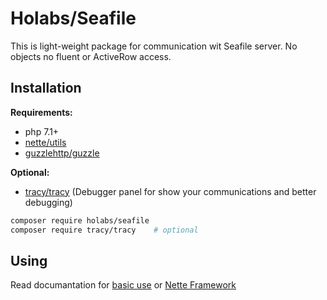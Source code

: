 Holabs/Seafile
===============

This is light-weight package for communication wit Seafile server.
No objects no fluent or ActiveRow access.

Installation
------------

**Requirements:**
 - php 7.1+
 - [nette/utils](https://github.com/nette/utils)
 - [guzzlehttp/guzzle](https://github.com/guzzlehttp/guzzle)
 
**Optional:**
 - [tracy/tracy](https://github.com/tracy/tracy) (Debugger panel for show your communications and better debugging)
 
```sh
composer require holabs/seafile
composer require tracy/tracy	# optional
```

Using
-----

Read documantation for [basic use](https://github.com/Holabs/Seafile/blob/master/docs/en/basic.md) or [Nette Framework](https://github.com/Holabs/Seafile/blob/master/docs/en/nette.md)